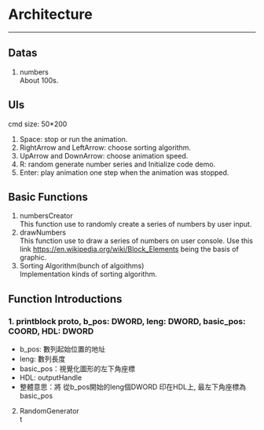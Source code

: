 # Architecture
---
## Datas
1. numbers  
About 100s.  
## UIs  
cmd size: 50*200
1. Space: stop or run the animation.
2. RightArrow and LeftArrow: choose sorting algorithm.
3. UpArrow and DownArrow: choose animation speed.
4. R: random generate number series and Initialize code demo.
5. Enter: play animation one step when the animation was stopped.
## Basic Functions
1. numbersCreator  
This function use to randomly create a series of numbers by user input.  
2. drawNumbers  
This function use to draw a series of numbers on user console.
Use this link https://en.wikipedia.org/wiki/Block_Elements being the basis of graphic. 
3. Sorting Algorithm(bunch of algoithms)  
Implementation kinds of sorting algorithm.

## Function Introductions
### 1. printblock proto, b_pos: DWORD, leng: DWORD, basic_pos: COORD, HDL: DWORD
* b_pos: 數列起始位置的地址
* leng: 數列長度
* basic_pos：視覺化圖形的左下角座標
* HDL: outputHandle
* 整體意思：將 從b_pos開始的leng個DWORD 印在HDL上, 最左下角座標為basic_pos
 
2. RandomGenerator  
t

